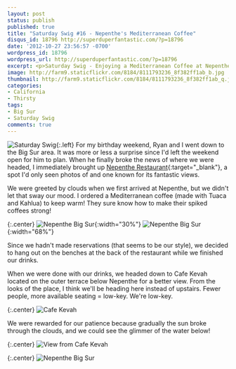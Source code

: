 ```yaml
---
layout: post
status: publish
published: true
title: "Saturday Swig #16 - Nepenthe's Mediterranean Coffee"
disqus_id: 18796 http://superduperfantastic.com/?p=18796
date: '2012-10-27 23:56:57 -0700'
wordpress_id: 18796
wordpress_url: http://superduperfantastic.com/?p=18796
excerpt: <p>Saturday Swig - Enjoying a Mediterranean Coffee at Nepenthe in Big Sur on my birthday weekend. Photos from our drive in the Big Sur area.</p>
image: http://farm9.staticflickr.com/8184/8111793236_8f382ff1ab_b.jpg
thumbnail: http://farm9.staticflickr.com/8184/8111793236_8f382ff1ab_q.jpg
categories:
- California
- Thirsty
tags:
- Big Sur
- Saturday Swig
comments: true
---
```

![Saturday Swig](http://farm8.staticflickr.com/7240/7322171030_0166725d1c_o.png){:.left} For my birthday weekend, Ryan and I went down to the Big Sur area. It was more or less a surprise since I'd left the weekend open for him to plan. When he finally broke the news of where we were headed, I immediately brought up [Nepenthe Restaurant](http://nepenthebigsur.com/ "Nepenthe Big Sur"){:target="_blank"}, a spot I'd only seen photos of and one known for its fantastic views.

We were greeted by clouds when we first arrived at Nepenthe, but we didn't let that sway our mood. I ordered a Mediterranean coffee (made with Tuaca and Kahlua) to keep warm! They sure know how to make their spiked coffees strong!

{:.center}
![Nepenthe Big Sur](http://farm9.staticflickr.com/8324/8111793840_5a579b9172.jpg){:width="30%"} ![Nepenthe Big Sur](http://farm9.staticflickr.com/8184/8111793236_8f382ff1ab.jpg){:width="68%"}

Since we hadn't made reservations (that seems to be our style), we decided to hang out on the benches at the back of the restaurant while we finished our drinks.

When we were done with our drinks, we headed down to Cafe Kevah located on the outer terrace below Nepenthe for a better view. From the looks of the place, I think we'll be heading here instead of upstairs. Fewer people, more available seating = low-key. We're low-key.

{:.center}
![Cafe Kevah](http://farm9.staticflickr.com/8185/8111789539_c5ec2fdde2_b.jpg)

We were rewarded for our patience because gradually the sun broke through the clouds, and we could see the glimmer of the water below!

{:.center}
![View from Cafe Kevah](http://farm9.staticflickr.com/8053/8134114687_5fc35c2567_b.jpg)

{:.center}
![Nepenthe Big Sur](http://farm9.staticflickr.com/8190/8134158227_a015bcedeb_b.jpg)